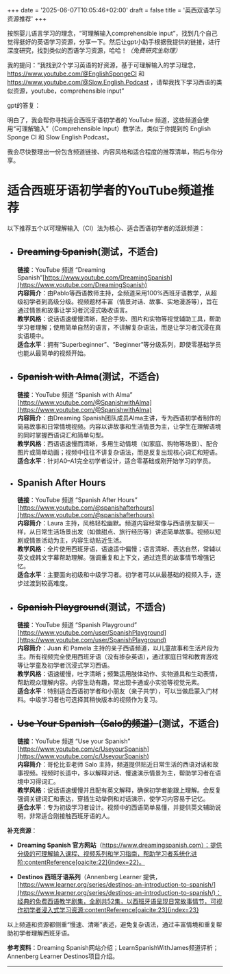 +++
date = '2025-06-07T10:05:46+02:00'
draft = false
title = '英西双语学习资源推荐'
+++

按照婴儿语言学习的理念，“可理解输入comprehensible input”，找到几个自己觉得挺好的英语学习资源，分享一下。然后让gpt小助手根据我提供的链接，进行深度研究，找到类似的西语学习资源，哈哈！*（免费研究生助理）*

我的提问：“我找到2个学习英语的好资源，基于可理解输入的学习理念， https://www.youtube.com/@EnglishSpongeCI 和 https://www.youtube.com/@Slow.English.Podcast ，请帮我找下学习西语的类似资源，youtube，comprehensible input”

gpt的答复：

明白了，我会帮你寻找适合西班牙语初学者的 YouTube 频道，这些频道会使用“可理解输入”（Comprehensible Input）教学法，类似于你提到的 English Sponge CI 和 Slow English Podcast。

我会尽快整理出一份包含频道链接、内容风格和适合程度的推荐清单，稍后与你分享。

# 适合西班牙语初学者的YouTube频道推荐

以下推荐五个以可理解输入（CI）法为核心、适合西语初学者的活跃频道：

- ## ~~Dreaming Spanish~~(测试，不适合)
    
    **链接**：YouTube 频道 “Dreaming Spanish”[https://www.youtube.com/DreamingSpanish](https://www.youtube.com/DreamingSpanish)  
    **内容简介**：由Pablo等西语教师主持，全频道采用100%西班牙语教学，从超级初学者到高级分级。视频题材丰富（情景对话、故事、实地漫游等），旨在通过情景和故事让学习者沉浸式吸收语言。  
    **教学风格**：说话语速缓慢清晰，配合手势、图片和实物等视觉辅助工具，帮助学习者理解；使用简单自然的语言，不讲解复杂语法，而是让学习者沉浸在真实语境中。  
    **适合水平**：拥有“Superbeginner”、“Beginner”等分级系列，即使零基础学员也能从最简单的视频开始。
    
- ## ~~Spanish with Alma~~(测试，不适合)
    
    **链接**：YouTube 频道 “Spanish with Alma” [https://www.youtube.com/@SpanishwithAlma](https://www.youtube.com/@SpanishwithAlma)  
    **内容简介**：由Dreaming Spanish团队成员Alma主讲，专为西语初学者制作的简易故事和日常情境视频。内容以讲故事和生活情景为主，让学生在理解语境的同时掌握西语词汇和简单句型。  
    **教学风格**：西语语速慢而清晰，多用生动情境（如家庭、购物等场景）、配合图片或简单动画；视频中往往不讲复杂语法，而是反复出现核心词汇和短语。  
    **适合水平**：针对A0–A1完全初学者设计，适合零基础或刚开始学习的学员。
    
- ## Spanish After Hours
    
    **链接**：YouTube 频道 “Spanish After Hours” [https://www.youtube.com/@spanishafterhours](https://www.youtube.com/@spanishafterhours)  
    **内容简介**：Laura 主持，风格轻松幽默。频道内容经常像与西语朋友聊天一样，从日常生活场景出发（如做甜点、旅行经历等）讲述简单故事。视频以短剧或情景活动为主，内容生动贴近生活。  
    **教学风格**：全片使用西班牙语，语速适中偏慢；语言清晰、表达自然，常辅以英文或韩文字幕帮助理解。强调重复和上下文，通过连贯的故事情节增强记忆。  
    **适合水平**：主要面向初级和中级学习者。初学者可以从最基础的视频入手，逐步过渡到较高难度。
    
- ## ~~Spanish Playground~~(测试，不适合)
    
    **链接**：YouTube 频道 “Spanish Playground” [https://www.youtube.com/user/SpanishPlayground](https://www.youtube.com/user/SpanishPlayground)  
    **内容简介**：Juan 和 Pamela 主持的亲子西语频道，以儿童故事和生活片段为主。所有视频完全使用西班牙语（没有掺杂英语），通过家庭日常和教育游戏等让学童及初学者沉浸式学习西语。  
    **教学风格**：语速缓慢，吐字清晰；频繁运用肢体动作、实物道具和生动表情，帮助观众理解内容。内容生动有趣，常出现卡通或小实验等视觉元素。  
    **适合水平**：特别适合西语初学者和小朋友（亲子共学），可以当做启蒙入门材料。中级学习者也可选择其稍快版本的视频作为复习。
    
- ## ~~Use Your Spanish（Salo的频道）~~(测试，不适合)
    
    **链接**：YouTube 频道 “Use your Spanish” [https://www.youtube.com/c/UseyourSpanish](https://www.youtube.com/c/UseyourSpanish)  
    **内容简介**：哥伦比亚老师 Salo 主持，频道提供贴近日常生活的西语对话和故事视频。视频时长适中，多以解释对话、慢速演示情景为主，帮助学习者在语境中习得词汇。  
    **教学风格**：说话语速缓慢并且配有英文解释，确保初学者能跟上理解。会反复强调关键词汇和表达，穿插生动举例和对话演示，使学习内容易于记忆。  
    **适合水平**：专为初级学习者设计。视频中的西语简单易懂，并提供英文辅助说明，非常适合刚接触西班牙语的人。
    

**补充资源**：

- **Dreaming Spanish 官方网站**（https://www.dreamingspanish.com）：提供分级的可理解输入课程、视频系列和学习指南，帮助学习者系统化进阶:contentReference[oaicite:22]{index=22}。
    
- **Destinos 西班牙语系列**（Annenberg Learner 提供，[https://www.learner.org/series/destinos-an-introduction-to-spanish/](https://www.learner.org/series/destinos-an-introduction-to-spanish/)：经典的免费西语教学剧集，全剧共52集，以西班牙语呈现日常故事情节，可视作初学者浸入式学习资源:contentReference[oaicite:23]{index=23}
    

以上频道和资源都侧重“慢速、清晰”表述，避免复杂语法，通过丰富情境和重复帮助初学者理解西班牙语。

**参考资料**：Dreaming Spanish网站介绍；LearnSpanishWithJames频道评析；Annenberg Learner Destinos项目介绍。

---

